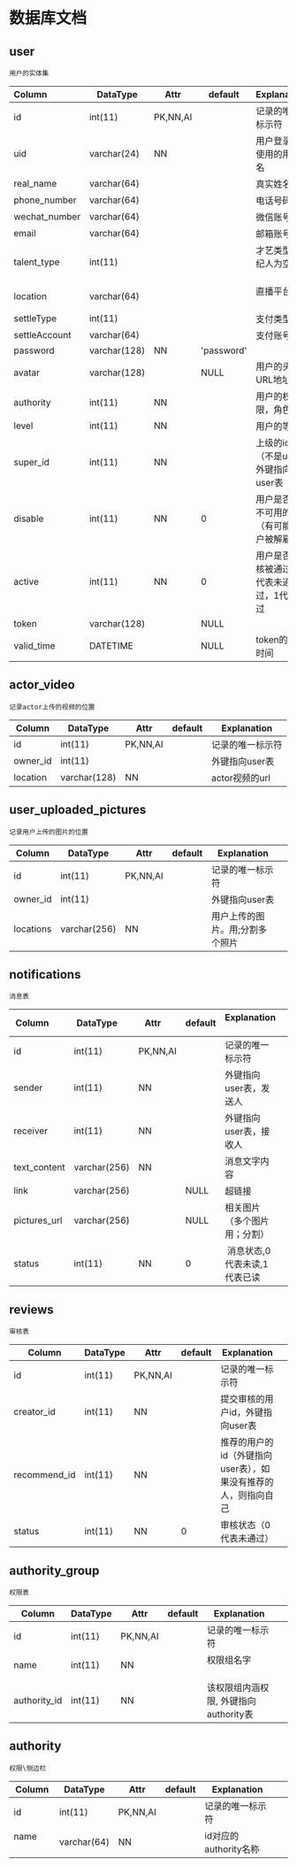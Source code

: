 # 数据库文档


## user

`用户的实体集`

| Column        | DataType     | Attr     | default    | Explanation             |      |
| :------------ | ------------ | -------- | ---------- | ----------------------- | ---- |
| id            | int(11)      | PK,NN,AI |            | 记录的唯一标示符                |      |
| uid           | varchar(24)  | NN       |            | 用户登录时使用的用户名             |      |
| real_name     | varchar(64)  |          |            | 真实姓名                    |      |
| phone_number  | varchar(64)  |          |            | 电话号码                    |      |
| wechat_number | varchar(64)  |          |            | 微信账号                    |      |
| email         | varchar(64)  |          |            | 邮箱账号                    |      |
| talent_type   | int(11)      |          |            | 才艺类型(经纪人为空)         |      |
| location      | varchar(64)  |          |            | 直播平台                    |      |
| settleType    | int(11)      |          |            | 支付类型                    |      |
| settleAccount | varchar(64)  |          |            | 支付账号                    |      |
| password      | varchar(128) | NN       | 'password' |                         |      |
| avatar        | varchar(128) |          | NULL       | 用户的头像URL地址              |      |
| authority     | int(11)      | NN       |            | 用户的权限，角色                |      |
| level         | int(11)      | NN       |            | 用户的等级                   |      |
| super_id      | int(11)      | NN       |            | 上级的id（不是uid), 外键指向user表 |      |
| disable       | int(11)      | NN       | 0          | 用户是否是不可用的（有可能用户被解雇等）    |      |
| active        | int(11)      | NN       | 0          | 用户是否审核被通过，0代表未通过，1代表通过              |      |
| token         | varchar(128) |          | NULL       |                         |      |
| valid_time    | DATETIME     |          | NULL       | token的有效时间              |      |



## actor_video

`记录actor上传的视频的位置`

Column| DataType | Attr| default | Explanation |
----|------|----|----|----|
id | int(11)  | PK,NN,AI| |记录的唯一标示符|
owner_id | int(11) | | |外键指向user表 |
location | varchar(128) | NN | | actor视频的url|


## user_uploaded_pictures

`记录用户上传的图片的位置`

| Column   | DataType     | Attr     | default | Explanation      |      |
| -------- | ------------ | -------- | ------- | ---------------- | ---- |
| id       | int(11)      | PK,NN,AI |         | 记录的唯一标示符         |      |
| owner_id | int(11)      |          |         | 外键指向user表        |      |
| locations| varchar(256) | NN       |         | 用户上传的图片。用;分割多个照片 |      |


## notifications

`消息表`

| Column       | DataType     | Attr     | default | Explanation    |    |
| ------------ | ------------ | -------- | ------- | -------------- | ---- |
| id           | int(11)      | PK,NN,AI |         | 记录的唯一标示符       |      |
| sender       | int(11)      | NN       |         | 外键指向user表，发送人  |      |
| receiver     | int(11)      | NN       |         | 外键指向user表，接收人  |      |
| text_content | varchar(256) | NN       |         | 消息文字内容         |      |
| link         | varchar(256) |          | NULL    | 超链接            |      |
| pictures_url | varchar(256) |          | NULL    | 相关图片（多个图片用；分割） |     |
| status       | int(11)      | NN       | 0       |  消息状态,0代表未读,1代表已读      |      |


## reviews
`审核表`

| Column       | DataType | Attr     | default | Explanation                        |      |
| ------------ | -------- | -------- | ------- | ---------------------------------- | ---- |
| id           | int(11)  | PK,NN,AI |         | 记录的唯一标示符                           |      |
| creator_id   | int(11)  | NN       |         | 提交审核的用户id，外键指向user表                |      |
| recommend_id | int(11)  | NN       |         | 推荐的用户的id（外键指向user表），如果没有推荐的人，则指向自己 |      |
| status       | int(11)  | NN       | 0       | 审核状态（0代表未通过）                       |      |




## authority_group
`权限表`

| Column       | DataType | Attr     | default | Explanation                        |      |
| ------------ | -------- | -------- | ------- | ---------------------------------- | ---- |
| id           | int(11)  | PK,NN,AI |         | 记录的唯一标示符                           |      |
| name         | int(11)  | NN       |         | 权限组名字                    |      |
| authority_id | int(11)  | NN       |         | 该权限组内涵权限, 外键指向authority表 |     |

## authority
`权限\侧边栏`

| Column       | DataType | Attr     | default | Explanation                        |      |
| ------------ | -------- | -------- | ------- | ---------------------------------- | ---- |
| id           | int(11)  | PK,NN,AI |         | 记录的唯一标示符                           |      |
| name         | varchar(64)  | NN       |         | id对应的authority名称 |     |



